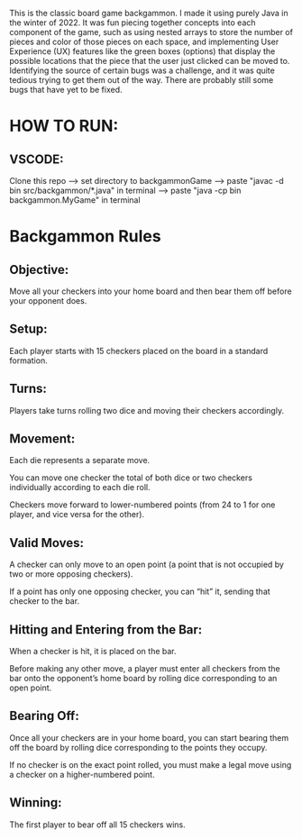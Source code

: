 This is the classic board game backgammon. I made it using purely Java in the winter of 2022. It was fun piecing together concepts into each component of the game, such as using nested arrays to store the number of pieces and color of those pieces on each space, and implementing User Experience (UX) features like the green boxes (options) that display the possible locations that the piece that the user just clicked can be moved to. Identifying the source of certain bugs was a challenge, and it was quite tedious trying to get them out of the way. There are probably still some bugs that have yet to be fixed.

# HOW TO RUN: 

## VSCODE:
Clone this repo --> set directory to backgammonGame --> paste "javac -d bin src/backgammon/*.java" in terminal --> paste "java -cp bin backgammon.MyGame" in terminal

# Backgammon Rules

## Objective:
Move all your checkers into your home board and then bear them off before your opponent does.

## Setup:
Each player starts with 15 checkers placed on the board in a standard formation.

## Turns:
Players take turns rolling two dice and moving their checkers accordingly.

## Movement:

Each die represents a separate move.

You can move one checker the total of both dice or two checkers individually according to each die roll.

Checkers move forward to lower-numbered points (from 24 to 1 for one player, and vice versa for the other).

## Valid Moves:

A checker can only move to an open point (a point that is not occupied by two or more opposing checkers).

If a point has only one opposing checker, you can “hit” it, sending that checker to the bar.

## Hitting and Entering from the Bar:

When a checker is hit, it is placed on the bar.

Before making any other move, a player must enter all checkers from the bar onto the opponent’s home board by rolling dice corresponding to an open point.

## Bearing Off:

Once all your checkers are in your home board, you can start bearing them off the board by rolling dice corresponding to the points they occupy.

If no checker is on the exact point rolled, you must make a legal move using a checker on a higher-numbered point.

## Winning:
The first player to bear off all 15 checkers wins.
